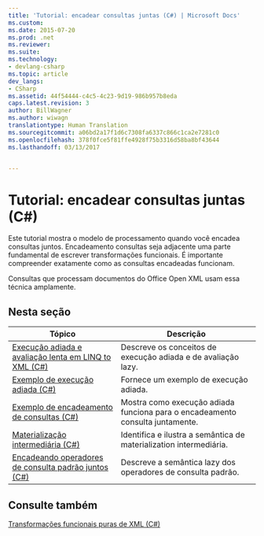 ```yaml
---
title: 'Tutorial: encadear consultas juntas (C#) | Microsoft Docs'
ms.custom: 
ms.date: 2015-07-20
ms.prod: .net
ms.reviewer: 
ms.suite: 
ms.technology:
- devlang-csharp
ms.topic: article
dev_langs:
- CSharp
ms.assetid: 44f54444-c4c5-4c23-9d19-986b957b8eda
caps.latest.revision: 3
author: BillWagner
ms.author: wiwagn
translationtype: Human Translation
ms.sourcegitcommit: a06bd2a17f1d6c7308fa6337c866c1ca2e7281c0
ms.openlocfilehash: 378f0fce5f81ffe4928f75b3316d58ba8bf43644
ms.lasthandoff: 03/13/2017


---
```

# <a name="tutorial-chaining-queries-together-c"></a>Tutorial: encadear consultas juntas (C#)
Este tutorial mostra o modelo de processamento quando você encadea consultas juntos. Encadeamento consultas seja adjacente uma parte fundamental de escrever transformações funcionais. É importante compreender exatamente como as consultas encadeadas funcionam.  
  
 Consultas que processam documentos do Office Open XML usam essa técnica amplamente.  
  
## <a name="in-this-section"></a>Nesta seção  
  
|Tópico|Descrição|  
|-----------|-----------------|  
|[Execução adiada e avaliação lenta em LINQ to XML (C#)](../../../../csharp/programming-guide/concepts/linq/deferred-execution-and-lazy-evaluation-in-linq-to-xml.md)|Descreve os conceitos de execução adiada e de avaliação lazy.|  
|[Exemplo de execução adiada (C#)](../../../../csharp/programming-guide/concepts/linq/deferred-execution-example.md)|Fornece um exemplo de execução adiada.|  
|[Exemplo de encadeamento de consultas (C#)](../../../../csharp/programming-guide/concepts/linq/chaining-queries-example.md)|Mostra como execução adiada funciona para o encadeamento consulta juntamente.|  
|[Materialização intermediária (C#)](../../../../csharp/programming-guide/concepts/linq/intermediate-materialization.md)|Identifica e ilustra a semântica de materialization intermediária.|  
|[Encadeando operadores de consulta padrão juntos (C#)](../../../../csharp/programming-guide/concepts/linq/chaining-standard-query-operators-together.md)|Descreve a semântica lazy dos operadores de consulta padrão.|  
  
## <a name="see-also"></a>Consulte também  
 [Transformações funcionais puras de XML (C#)](../../../../csharp/programming-guide/concepts/linq/pure-functional-transformations-of-xml.md)
